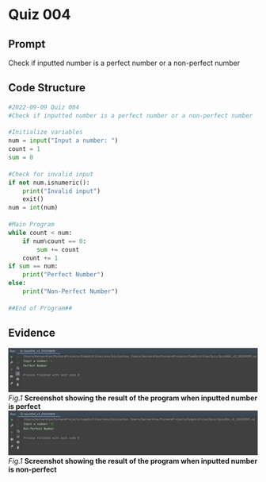 # Quiz 004

## Prompt
Check if inputted number is a perfect number or a non-perfect number

## Code Structure 
```.py
#2022-09-09 Quiz 004
#Check if inputted number is a perfect number or a non-perfect number

#Initialize variables
num = input("Input a number: ")
count = 1
sum = 0

#Check for invalid input
if not num.isnumeric():
    print("Invalid input")
    exit()
num = int(num)

#Main Program
while count < num:
    if num%count == 0:
        sum += count
    count += 1
if sum == num:
    print("Perfect Number")
else:
    print("Non-Perfect Number")

##End of Program##
```

## Evidence
![](Quiz004_EvidenceA.jpg)
*Fig.1* **Screenshot showing the result of the program when inputted number is perfect**
![](Quiz004_EvidenceB.jpg)
*Fig.1* **Screenshot showing the result of the program when inputted number is non-perfect**
